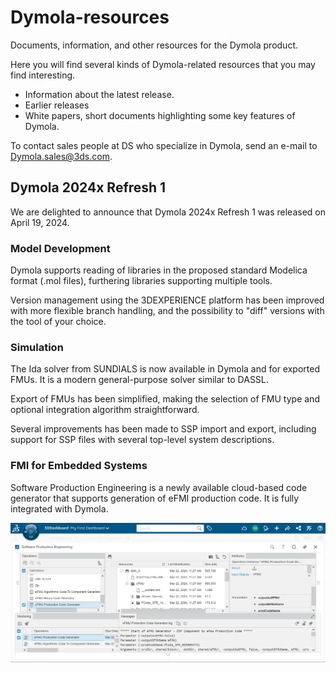 # Dymola-resources
Documents, information, and other resources for the Dymola product.

Here you will find several kinds of Dymola-related resources that you may find interesting.
- Information about the latest release.
- Earlier releases
- White papers, short documents highlighting some key features of Dymola.

To contact sales people at DS who specialize in Dymola, send an e-mail to Dymola.sales@3ds.com.

## Dymola 2024x Refresh 1
We are delighted to announce that Dymola 2024x Refresh 1 was released on April 19, 2024.

### Model Development
Dymola supports reading of libraries in the proposed standard Modelica format (.mol files),
furthering libraries supporting multiple tools.

Version management using the 3DEXPERIENCE platform has been improved with more flexible branch
handling, and the possibility to "diff" versions with the tool of your choice.

### Simulation
The Ida solver from SUNDIALS is now available in Dymola and for exported FMUs. It is a modern
general-purpose solver similar to DASSL.

Export of FMUs has been simplified, making the selection of FMU type and optional integration
algorithm straightforward. 

Several improvements has been made to SSP import and export, including support for SSP files
with several top-level system descriptions.

### FMI for Embedded Systems
Software Production Engineering is a newly available cloud-based code generator that supports
generation of eFMI production code. It is fully integrated with Dymola.

![Software Production Engineering](https://github.com/DagBruck/Dymola-resources/blob/main/releases/Dymola%202024x%20Refresh%201/Dymola-2024x-R1-SOP.png)
